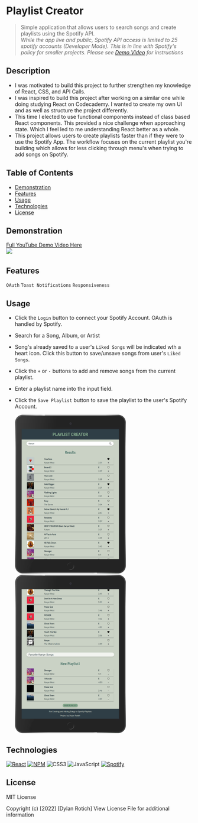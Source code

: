 # Playlist Creator

> Simple application that allows users to search songs and create playlists using the Spotify API.  
> *While the app live and public, Spotify API access is limited to 25 spotify accounts (Developer Mode). This is in line with Spotify's policy for smaller projects. Please see [Demo Video](https://youtu.be/s-qnxqcxXOE) for instructions*

## Description

- I was motivated to build this project to further strengthen my knowledge of React, CSS, and API Calls.
- I was inspired to build this project after working on a similar one while doing studying React on Codecademy. I wanted to create my own UI and as well as structure the project differently.
- This time I elected to use functional components instead of class based React components. This provided a nice challenge when approaching state. Which I feel led to me understanding React better as a whole.
- This project allows users to create playlists faster than if they were to use the Spotify App. The workflow focuses on the current playlist you're building which allows for less clicking through menu's when trying to add songs on Spotify.

## Table of Contents

- [Demonstration](#demonstration)
- [Features](#features)
- [Usage](#usage)
- [Technologies](#technologies)
- [License](#license)

## Demonstration 
[Full YouTube Demo Video Here](https://youtu.be/s-qnxqcxXOE)  
[<img src="https://user-images.githubusercontent.com/65515418/171515767-a585fe06-a8ec-4f18-8721-727f2a37b3b4.gif" width="500" />](https://youtu.be/s-qnxqcxXOE)


## Features

`OAuth` `Toast Notifications` `Responsiveness`

## Usage

- Click the `Login` button to connect your Spotify Account. OAuth is handled by Spotify.
- Search for a Song, Album, or Artist
- Song's already saved to a user's `Liked Songs` will be indicated wth a heart icon. Click this button to save/unsave songs from user's `Liked Songs`.
- Click the `+` or `-` buttons to add and remove songs from the current playlist.
- Enter a playlist name into the input field.
- Click the `Save Playlist` button to save the playlist to the user's Spotify Account.

  <img src="https://github.com/RotichD/playlistcreator/blob/main/public/images/searchexample.png" width="300" />
  <img src="https://github.com/RotichD/playlistcreator/blob/main/public/images/playlistexample.png" width="300" /> 

## Technologies

[![React](https://img.shields.io/badge/react-%2320232a.svg?style=for-the-badge&logo=react&logoColor=%2361DAFB)](https://reactjs.org) [![NPM](https://img.shields.io/badge/NPM-%23000000.svg?style=for-the-badge&logo=npm&logoColor=white)](https://www.npmjs.com) ![CSS3](https://img.shields.io/badge/css3-%231572B6.svg?style=for-the-badge&logo=css3&logoColor=white) ![JavaScript](https://img.shields.io/badge/javascript-%23323330.svg?style=for-the-badge&logo=javascript&logoColor=%23F7DF1E) [![Spotify](https://img.shields.io/badge/API-Spotify-1ED760?style=for-the-badge&logo=spotify&logoColor=white)](https://developer.spotify.com/)

## License

MIT License

Copyright (c) [2022] [Dylan Rotich]
View License File for additional information
